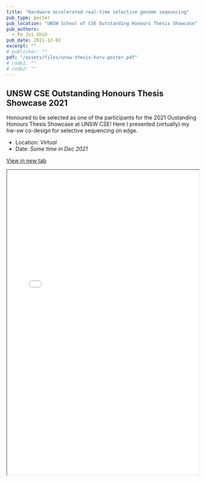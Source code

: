 ```yaml
---
title: "Hardware accelerated real-time selective genome seqeuncing"
pub_type: poster
pub_location: "UNSW School of CSE Outstanding Honours Thesis Showcase"
pub_authors:
  - Po Jui Shih
pub_date: 2021-12-02
excerpt: ""
# publisher: ""
pdf: "/assets/files/unsw-thesis-haru-poster.pdf"
# code1: ""
# code2: ""
---
```


## UNSW CSE Outstanding Honours Thesis Showcase 2021
Honoured to be selected as one of the participants for the 2021 Oustanding Honours Thesis Showcase at UNSW CSE! Here I presented (virtually) my hw-sw co-design for selective sequencing on edge.

- Location: *Virtual*
- Date: *Some time in Dec 2021*


<a href="/assets/files/unsw-thesis-haru-poster.pdf" target="_blank" class="btn btn--primary" id="embedPDFButton">View in new tab</a>
<iframe src="/assets/files/unsw-thesis-haru-poster.pdf" width="100%" height="800px"></iframe>